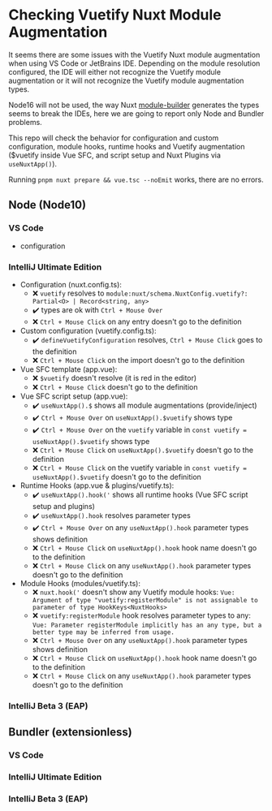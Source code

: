 # Checking Vuetify Nuxt Module Augmentation

It seems there are some issues with the Vuetify Nuxt module augmentation when using VS Code or JetBrains IDE. Depending on the module resolution configured, the IDE will either not recognize the Vuetify module augmentation or it will not recognize the Vuetify module augmentation types.

Node16 will not be used, the way Nuxt [module-builder](https://github.com/nuxt/module-builder) generates the types seems to break the IDEs, here we are going to report only Node and Bundler problems.

This repo will check the behavior for configuration and custom configuration, module hooks, runtime hooks and Vuetify augmentation ($vuetify inside Vue SFC, and script setup and Nuxt Plugins via `useNuxtApp()`).

Running `pnpm nuxt prepare && vue.tsc --noEmit` works, there are no errors.

## Node (Node10)

### VS Code

- configuration

### IntelliJ Ultimate Edition

- Configuration (nuxt.config.ts): 
  - ❌ `vuetify` resolves to `module:nuxt/schema.NuxtConfig.vuetify?: Partial<O> | Record<string, any>`
  - ✔️ types are ok with `Ctrl + Mouse Over`
  - ❌ `Ctrl + Mouse Click` on any entry doesn't go to the definition
- Custom configuration (vuetify.config.ts):
  - ✔️ `defineVuetifyConfiguration` resolves, `Ctrl + Mouse Click` goes to the definition
  - ❌ `Ctrl + Mouse Click` on the import doesn't go to the definition
- Vue SFC template (app.vue): 
  - ❌ `$vuetify` doesn't resolve (it is red in the editor)
  - ❌ `Ctrl + Mouse Click` doesn't go to the definition
- Vue SFC script setup (app.vue): 
  - ✔️ `useNuxtApp().$` shows all module augmentations (provide/inject)
  - ✔️ `Ctrl + Mouse Over` on `useNuxtApp().$vuetify` shows type
  - ✔️ `Ctrl + Mouse Over` on the `vuetify` variable in `const vuetify = useNuxtApp().$vuetify` shows type
  - ❌ `Ctrl + Mouse Click` on `useNuxtApp().$vuetify` doesn't go to the definition
  - ❌ `Ctrl + Mouse Click` on the vuetify variable in `const vuetify = useNuxtApp().$vuetify` doesn't go to the definition
- Runtime Hooks (app.vue & plugins/vuetify.ts):
  - ✔️ `useNuxtApp().hook('` shows all runtime hooks (Vue SFC script setup and plugins)
  - ✔️ `useNuxtApp().hook` resolves parameter types
  - ✔️ `Ctrl + Mouse Over` on any `useNuxtApp().hook` parameter types shows definition
  - ❌ `Ctrl + Mouse Click` on `useNuxtApp().hook` hook name doesn't go to the definition
  - ❌ `Ctrl + Mouse Click` on any `useNuxtApp().hook` parameter types doesn't go to the definition
- Module Hooks (modules/vuetify.ts):
  - ❌ `nuxt.hook('` doesn't show any Vuetify module hooks: `Vue: Argument of type "vuetify:registerModule" is not assignable to parameter of type HookKeys<NuxtHooks>`
  - ❌ `vuetify:registerModule` hook resolves parameter types to any: `Vue: Parameter registerModule implicitly has an any type, but a better type may be inferred from usage.`
  - ❌ `Ctrl + Mouse Over` on any `useNuxtApp().hook` parameter types shows definition
  - ❌ `Ctrl + Mouse Click` on `useNuxtApp().hook` hook name doesn't go to the definition
  - ❌ `Ctrl + Mouse Click` on any `useNuxtApp().hook` parameter types doesn't go to the definition

### IntelliJ Beta 3 (EAP)

## Bundler (extensionless)

### VS Code

### IntelliJ Ultimate Edition

### IntelliJ Beta 3 (EAP)
